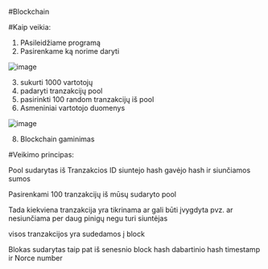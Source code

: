 #Blockchain

#Kaip veikia:

1. PAsileidžiame programą
2. Pasirenkame ką norime daryti 

 ![image](https://user-images.githubusercontent.com/75576100/139308052-b7c8cfa3-9efb-4da6-89cd-59382dae244e.png)
 
3. sukurti 1000 vartotojų
5. padaryti tranzakcijų pool
6. pasirinkti 100 random tranzakcijų iš pool
7. Asmeniniai vartotojo duomenys

  ![image](https://user-images.githubusercontent.com/75576100/139308302-f4c3b2e6-a3d3-496b-83fd-a3a4dc359a3e.png)

8. Blockchain gaminimas

#Veikimo principas:

Pool sudarytas iš Tranzakcios ID siuntejo hash gavėjo hash ir siunčiamos sumos

Pasirenkami 100 tranzakcijų iš mūsų sudaryto pool

Tada kiekviena tranzakcija yra tikrinama ar gali būti įvygdyta pvz. ar nesiunčiama per daug pinigų negu turi siuntėjas

visos tranzakcijos yra sudedamos į block 

Blokas sudarytas taip pat iš senesnio block hash dabartinio hash timestamp ir Norce number
